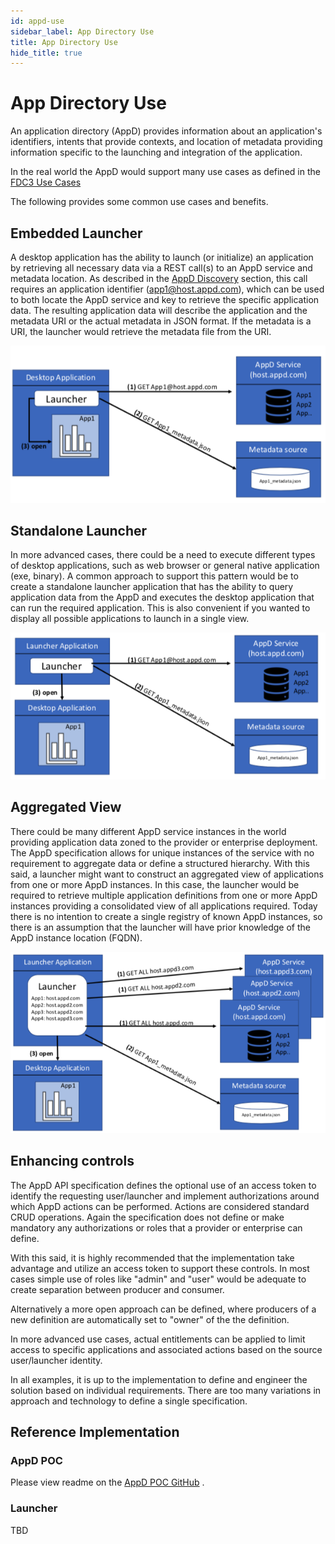 ```yaml
---
id: appd-use
sidebar_label: App Directory Use
title: App Directory Use
hide_title: true
---
```


# App Directory Use

An application directory (AppD) provides information about an application's
identifiers, intents that provide contexts, and location of metadata providing
information specific to the launching and integration of the application.

In the real world the AppD would support many use cases as defined in the
[FDC3 Use Cases](use-cases/use-cases-intro)

The following provides some common use cases and benefits.

## Embedded Launcher
A desktop application has the ability to launch (or initialize) an application
by retrieving all necessary data via a REST call(s) to an AppD service
and metadata location. As described in the [AppD Discovery](/AppD_Discovery)
section, this call requires an application identifier (app1@host.appd.com),
which can be used to both locate the AppD service and key to retrieve the
specific application data. The resulting application data will describe the
application and the metadata URI or the actual
metadata in JSON format. If the metadata is a URI, the launcher would
retrieve the metadata file from the URI.

![img](assets/appd_launcher_embedded.png)


## Standalone Launcher

In more advanced cases, there could be a need to execute different types
of desktop applications, such as web browser or general native application
(exe, binary). A common approach to support this pattern would be to
create a standalone launcher application that has the ability to query
application data from the AppD and executes the desktop application that
can run the required application. This is also convenient if you wanted
to display all possible applications to launch in a single view.

![img](assets/appd_launcher_standalone.png)


## Aggregated View

There could be many different AppD service instances in the world providing
application data zoned to the provider or enterprise deployment. The
AppD specification allows for unique instances of the service with no
requirement to aggregate data or define a structured hierarchy. With this
said, a launcher might want to construct an aggregated view of applications
from one or more AppD instances. In this case, the launcher would be
required to retrieve multiple application definitions from one or more
AppD instances providing a consolidated view of all applications required.
Today there is no intention to create a single registry of known AppD
instances, so there is an assumption that the launcher will have prior
knowledge of the AppD instance location (FQDN).

![img](assets/appd_launcher_aggregated.png)


## Enhancing controls

The AppD API specification defines the optional use of an access token to
identify the requesting user/launcher and implement authorizations around which AppD actions can be performed.  Actions are considered standard CRUD operations.
Again the specification does not define or make mandatory any authorizations
or roles that a provider or enterprise can define.

With this said, it is highly recommended that the implementation take advantage
and utilize an access token to support these controls. In most cases simple
use of roles like "admin" and "user" would be adequate to create separation
between producer and consumer.

Alternatively a more open approach can be defined, where producers of a new
definition are automatically set to "owner" of the the definition.

In more advanced use cases, actual entitlements can be applied to limit
access to specific applications and associated actions based on the source
user/launcher identity.

In all examples, it is up to the implementation to define and engineer the solution
based on individual requirements. There are too many variations in approach
and technology to define a single specification.



## Reference Implementation

### AppD POC
Please view readme on the [AppD POC GitHub](https://github.com/FDC3/appd-poc) .


### Launcher

TBD